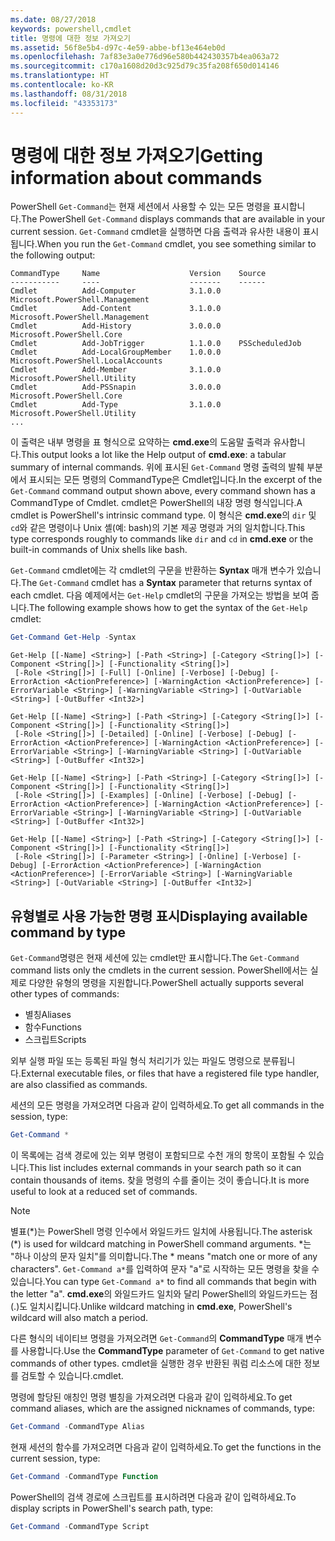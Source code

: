 ```yaml
---
ms.date: 08/27/2018
keywords: powershell,cmdlet
title: 명령에 대한 정보 가져오기
ms.assetid: 56f8e5b4-d97c-4e59-abbe-bf13e464eb0d
ms.openlocfilehash: 7af83e3a0e776d96e580b442430357b4ea063a72
ms.sourcegitcommit: c170a1608d20d3c925d79c35fa208f650d014146
ms.translationtype: HT
ms.contentlocale: ko-KR
ms.lasthandoff: 08/31/2018
ms.locfileid: "43353173"
---
```

# <a name="getting-information-about-commands"></a><span data-ttu-id="1444e-103">명령에 대한 정보 가져오기</span><span class="sxs-lookup"><span data-stu-id="1444e-103">Getting information about commands</span></span>

<span data-ttu-id="1444e-104">PowerShell `Get-Command`는 현재 세션에서 사용할 수 있는 모든 명령을 표시합니다.</span><span class="sxs-lookup"><span data-stu-id="1444e-104">The PowerShell `Get-Command` displays commands that are available in your current session.</span></span>
<span data-ttu-id="1444e-105">`Get-Command` cmdlet을 실행하면 다음 출력과 유사한 내용이 표시됩니다.</span><span class="sxs-lookup"><span data-stu-id="1444e-105">When you run the `Get-Command` cmdlet, you see something similar to the following output:</span></span>

```output
CommandType     Name                    Version    Source
-----------     ----                    -------    ------
Cmdlet          Add-Computer            3.1.0.0    Microsoft.PowerShell.Management
Cmdlet          Add-Content             3.1.0.0    Microsoft.PowerShell.Management
Cmdlet          Add-History             3.0.0.0    Microsoft.PowerShell.Core
Cmdlet          Add-JobTrigger          1.1.0.0    PSScheduledJob
Cmdlet          Add-LocalGroupMember    1.0.0.0    Microsoft.PowerShell.LocalAccounts
Cmdlet          Add-Member              3.1.0.0    Microsoft.PowerShell.Utility
Cmdlet          Add-PSSnapin            3.0.0.0    Microsoft.PowerShell.Core
Cmdlet          Add-Type                3.1.0.0    Microsoft.PowerShell.Utility
...
```

<span data-ttu-id="1444e-106">이 출력은 내부 명령을 표 형식으로 요약하는 **cmd.exe**의 도움말 출력과 유사합니다.</span><span class="sxs-lookup"><span data-stu-id="1444e-106">This output looks a lot like the Help output of **cmd.exe**: a tabular summary of internal commands.</span></span> <span data-ttu-id="1444e-107">위에 표시된 `Get-Command` 명령 출력의 발췌 부분에서 표시되는 모든 명령의 CommandType은 Cmdlet입니다.</span><span class="sxs-lookup"><span data-stu-id="1444e-107">In the excerpt of the `Get-Command` command output shown above, every command shown has a CommandType of Cmdlet.</span></span> <span data-ttu-id="1444e-108">cmdlet은 PowerShell의 내장 명령 형식입니다.</span><span class="sxs-lookup"><span data-stu-id="1444e-108">A cmdlet is PowerShell's intrinsic command type.</span></span> <span data-ttu-id="1444e-109">이 형식은 **cmd.exe**의 `dir` 및 `cd`와 같은 명령이나 Unix 셸(예: bash)의 기본 제공 명령과 거의 일치합니다.</span><span class="sxs-lookup"><span data-stu-id="1444e-109">This type corresponds roughly to commands like `dir` and `cd` in **cmd.exe** or the built-in commands of Unix shells like bash.</span></span>

<span data-ttu-id="1444e-110">`Get-Command` cmdlet에는 각 cmdlet의 구문을 반환하는 **Syntax** 매개 변수가 있습니다.</span><span class="sxs-lookup"><span data-stu-id="1444e-110">The `Get-Command` cmdlet has a **Syntax** parameter that returns syntax of each cmdlet.</span></span> <span data-ttu-id="1444e-111">다음 예제에서는 `Get-Help` cmdlet의 구문을 가져오는 방법을 보여 줍니다.</span><span class="sxs-lookup"><span data-stu-id="1444e-111">The following example shows how to get the syntax of the `Get-Help` cmdlet:</span></span>

```powershell
Get-Command Get-Help -Syntax
```

```output
Get-Help [[-Name] <String>] [-Path <String>] [-Category <String[]>] [-Component <String[]>] [-Functionality <String[]>]
 [-Role <String[]>] [-Full] [-Online] [-Verbose] [-Debug] [-ErrorAction <ActionPreference>] [-WarningAction <ActionPreference>] [-ErrorVariable <String>] [-WarningVariable <String>] [-OutVariable <String>] [-OutBuffer <Int32>]

Get-Help [[-Name] <String>] [-Path <String>] [-Category <String[]>] [-Component <String[]>] [-Functionality <String[]>]
 [-Role <String[]>] [-Detailed] [-Online] [-Verbose] [-Debug] [-ErrorAction <ActionPreference>] [-WarningAction <ActionPreference>] [-ErrorVariable <String>] [-WarningVariable <String>] [-OutVariable <String>] [-OutBuffer <Int32>]

Get-Help [[-Name] <String>] [-Path <String>] [-Category <String[]>] [-Component <String[]>] [-Functionality <String[]>]
 [-Role <String[]>] [-Examples] [-Online] [-Verbose] [-Debug] [-ErrorAction <ActionPreference>] [-WarningAction <ActionPreference>] [-ErrorVariable <String>] [-WarningVariable <String>] [-OutVariable <String>] [-OutBuffer <Int32>]

Get-Help [[-Name] <String>] [-Path <String>] [-Category <String[]>] [-Component <String[]>] [-Functionality <String[]>]
 [-Role <String[]>] [-Parameter <String>] [-Online] [-Verbose] [-Debug] [-ErrorAction <ActionPreference>] [-WarningAction <ActionPreference>] [-ErrorVariable <String>] [-WarningVariable <String>] [-OutVariable <String>] [-OutBuffer <Int32>]
```

## <a name="displaying-available-command-by-type"></a><span data-ttu-id="1444e-112">유형별로 사용 가능한 명령 표시</span><span class="sxs-lookup"><span data-stu-id="1444e-112">Displaying available command by type</span></span>

<span data-ttu-id="1444e-113">`Get-Command`명령은 현재 세션에 있는 cmdlet만 표시합니다.</span><span class="sxs-lookup"><span data-stu-id="1444e-113">The `Get-Command` command lists only the cmdlets in the current session.</span></span> <span data-ttu-id="1444e-114">PowerShell에서는 실제로 다양한 유형의 명령을 지원합니다.</span><span class="sxs-lookup"><span data-stu-id="1444e-114">PowerShell actually supports several other types of commands:</span></span>

- <span data-ttu-id="1444e-115">별칭</span><span class="sxs-lookup"><span data-stu-id="1444e-115">Aliases</span></span>
- <span data-ttu-id="1444e-116">함수</span><span class="sxs-lookup"><span data-stu-id="1444e-116">Functions</span></span>
- <span data-ttu-id="1444e-117">스크립트</span><span class="sxs-lookup"><span data-stu-id="1444e-117">Scripts</span></span>

<span data-ttu-id="1444e-118">외부 실행 파일 또는 등록된 파일 형식 처리기가 있는 파일도 명령으로 분류됩니다.</span><span class="sxs-lookup"><span data-stu-id="1444e-118">External executable files, or files that have a registered file type handler, are also classified as commands.</span></span>

<span data-ttu-id="1444e-119">세션의 모든 명령을 가져오려면 다음과 같이 입력하세요.</span><span class="sxs-lookup"><span data-stu-id="1444e-119">To get all commands in the session, type:</span></span>

```powershell
Get-Command *
```

<span data-ttu-id="1444e-120">이 목록에는 검색 경로에 있는 외부 명령이 포함되므로 수천 개의 항목이 포함될 수 있습니다.</span><span class="sxs-lookup"><span data-stu-id="1444e-120">This list includes external commands in your search path so it can contain thousands of items.</span></span>
<span data-ttu-id="1444e-121">찾을 명령의 수를 줄이는 것이 좋습니다.</span><span class="sxs-lookup"><span data-stu-id="1444e-121">It is more useful to look at a reduced set of commands.</span></span>

> [!NOTE]
> <span data-ttu-id="1444e-122">별표(\*)는 PowerShell 명령 인수에서 와일드카드 일치에 사용됩니다.</span><span class="sxs-lookup"><span data-stu-id="1444e-122">The asterisk (\*) is used for wildcard matching in PowerShell command arguments.</span></span> <span data-ttu-id="1444e-123">\*는 "하나 이상의 문자 일치"를 의미합니다.</span><span class="sxs-lookup"><span data-stu-id="1444e-123">The \* means "match one or more of any characters".</span></span> <span data-ttu-id="1444e-124">`Get-Command a*`를 입력하여 문자 "a"로 시작하는 모든 명령을 찾을 수 있습니다.</span><span class="sxs-lookup"><span data-stu-id="1444e-124">You can type `Get-Command a*` to find all commands that begin with the letter "a".</span></span> <span data-ttu-id="1444e-125">**cmd.exe**의 와일드카드 일치와 달리 PowerShell의 와일드카드는 점(.)도 일치시킵니다.</span><span class="sxs-lookup"><span data-stu-id="1444e-125">Unlike wildcard matching in **cmd.exe**, PowerShell's wildcard will also match a period.</span></span>

<span data-ttu-id="1444e-126">다른 형식의 네이티브 명령을 가져오려면 `Get-Command`의 **CommandType** 매개 변수를 사용합니다.</span><span class="sxs-lookup"><span data-stu-id="1444e-126">Use the **CommandType** parameter of `Get-Command` to get native commands of other types.</span></span>
<span data-ttu-id="1444e-127">cmdlet을 실행한 경우 반환된 쿼럼 리소스에 대한 정보를 검토할 수 있습니다.</span><span class="sxs-lookup"><span data-stu-id="1444e-127">cmdlet.</span></span>

<span data-ttu-id="1444e-128">명령에 할당된 애칭인 명령 별칭을 가져오려면 다음과 같이 입력하세요.</span><span class="sxs-lookup"><span data-stu-id="1444e-128">To get command aliases, which are the assigned nicknames of commands, type:</span></span>

```powershell
Get-Command -CommandType Alias
```

<span data-ttu-id="1444e-129">현재 세션의 함수를 가져오려면 다음과 같이 입력하세요.</span><span class="sxs-lookup"><span data-stu-id="1444e-129">To get the functions in the current session, type:</span></span>

```powershell
Get-Command -CommandType Function
```

<span data-ttu-id="1444e-130">PowerShell의 검색 경로에 스크립트를 표시하려면 다음과 같이 입력하세요.</span><span class="sxs-lookup"><span data-stu-id="1444e-130">To display scripts in PowerShell's search path, type:</span></span>

```powershell
Get-Command -CommandType Script
```